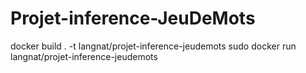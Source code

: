 # Projet-inference-JeuDeMots



docker build . -t langnat/projet-inference-jeudemots
sudo docker run langnat/projet-inference-jeudemots